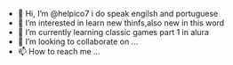 - 👋 Hi, I’m @helpico7 i do speak engilsh and portuguese 
- 👀 I’m interested in learn new thinfs,also new in this word 
- 🌱 I’m currently learning classic games part 1 in alura
- 💞️ I’m looking to collaborate on ...
- 📫 How to reach me ...

<!---
helpico7/helpico7 is a ✨ special ✨ repository because its `README.md` (this file) appears on your GitHub profile.
You can click the Preview link to take a look at your changes.
--->
